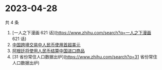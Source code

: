 # 2023-04-28

共 4 条

<!-- BEGIN -->
<!-- 最后更新时间 Fri Apr 28 2023 21:14:16 GMT+0800 (China Standard Time) -->

1. [一人之下漫画 621 话](https://www.zhihu.com/search?q=一人之下漫画 621 话)
1. [中国跨境交易中人民币使用首超美元](https://www.zhihu.com/search?q=中国跨境交易中人民币使用首超美元)
1. [阿根廷将使用人民币结算中国进口商品](https://www.zhihu.com/search?q=阿根廷将使用人民币结算中国进口商品)
1. [31 省份常住人口数据出炉](https://www.zhihu.com/search?q=31
   省份常住人口数据出炉)

<!-- END -->
